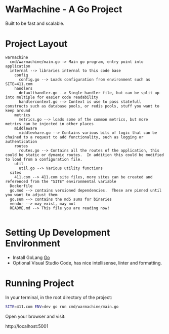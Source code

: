 # WarMachine - A Go Project

Built to be fast and scalable.  

# Project Layout

```
warmachine
  cmd/warmachine/main.go -> Main go program, entry point into application
  internal --> libraries internal to this code base
    config
      config.go --> Loads configuration from environment such as SITE=411.com
    handlers
      defaulthandler.go --> Single handler file, but can be split up into multiple for easier code readability
      handlercontext.go --> Context is use to pass statefull constructs such as database pools, or redis pools, stuff you want to keep around
    metrics 
      metrics.go --> loads some of the common metrics, but more metrics can be injected in other places
    middleware
      middlewhare.go --> Contains various bits of logic that can be chained to a request to add functionality, such as logging or authentication
    routes
      routes.go --> Contains all the routes of the application, this could be static or dynamic routes.  In addition this could be modified to load from a configuration file.
    util
      util.go --> Various utility functions
  sites
    411.com --> 411.com site files, more sites can be created and referenced from the "SITE" environmental variable
  Dockerfile
  go.mod --> contains versioned dependencies.  These are pinned until you want to adjust them
  go.sum --> contains the md5 sums for binaries
  vendor --> may exist, may not
  README.md --> This file you are reading now!  


```

# Setting Up Development Environment

- Install GoLang [Go](https://golang.org/doc/install)
- Optional Visual Studio Code, has nice intellisense, linter and formatting.  

# Running Project

In your terminal, in the root directory of the project:

```bash
SITE=411.com ENV=dev go run cmd/warmachine/main.go 
```

Open your browser and visit:

http://localhost:5001


